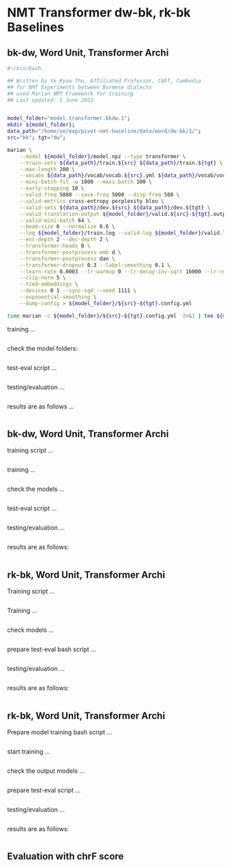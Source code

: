 # NMT Transformer dw-bk, rk-bk Baselines

## bk-dw, Word Unit, Transformer Archi

```bash
#!/bin/bash

## Written by Ye Kyaw Thu, Affiliated Professor, CADT, Cambodia
## for NMT Experiments between Burmese dialects
## used Marian NMT Framework for training
## Last updated: 5 June 2022


model_folder="model.transformer.bkdw.1";
mkdir ${model_folder};
data_path="/home/ye/exp/pivot-nmt-baseline/data/word/dw-bk/1/";
src="bk"; tgt="dw";

marian \
    --model ${model_folder}/model.npz --type transformer \
    --train-sets ${data_path}/train.${src} ${data_path}/train.${tgt} \
    --max-length 200 \
    --vocabs ${data_path}/vocab/vocab.${src}.yml ${data_path}/vocab/vocab.${tgt}.yml \
    --mini-batch-fit -w 1000 --maxi-batch 100 \
    --early-stopping 10 \
    --valid-freq 5000 --save-freq 5000 --disp-freq 500 \
    --valid-metrics cross-entropy perplexity bleu \
    --valid-sets ${data_path}/dev.${src} ${data_path}/dev.${tgt} \
    --valid-translation-output ${model_folder}/valid.${src}-${tgt}.output --quiet-translation \
    --valid-mini-batch 64 \
    --beam-size 6 --normalize 0.6 \
    --log ${model_folder}/train.log --valid-log ${model_folder}/valid.log \
    --enc-depth 2 --dec-depth 2 \
    --transformer-heads 8 \
    --transformer-postprocess-emb d \
    --transformer-postprocess dan \
    --transformer-dropout 0.3 --label-smoothing 0.1 \
    --learn-rate 0.0003 --lr-warmup 0 --lr-decay-inv-sqrt 16000 --lr-report \
    --clip-norm 5 \
    --tied-embeddings \
    --devices 0 1 --sync-sgd --seed 1111 \
    --exponential-smoothing \
    --dump-config > ${model_folder}/${src}-${tgt}.config.yml

time marian -c ${model_folder}/${src}-${tgt}.config.yml  2>&1 | tee ${model_folder}/transformer-${src}-${tgt}.log
```

training ...  

```

```

check the model folders:  

```

```

test-eval script ...  

```bash

```

testing/evaluation ...  

```

```

results are as follows ...  

```

```

## bk-dw, Word Unit, Transformer Archi

training script ...  

```bash

```

training ...  

```

```

check the models ...  

```

```

test-eval script ...  

```bash

```

testing/evaluation ...  

```

```

results are as follows:  

```

```

## rk-bk, Word Unit, Transformer Archi

Training script ...  

```bash

```

Training ...  

```

```

check models ...  

```

```

prepare test-eval bash script ...  

```bash

```

testing/evaluation ...  

```

```

results are as follows:  

```

```

## rk-bk, Word Unit, Transformer Archi  

Prepare model training bash script ...  

```bash

```

start training ...  

```

```

check the output models ...  

```

```

prepare test-eval script ...  

```bash

```

testing/evaluation ...  

```

```

results are as follows:  

```

```

## Evaluation with chrF score 

```

```

```

```
```

```
```

```


